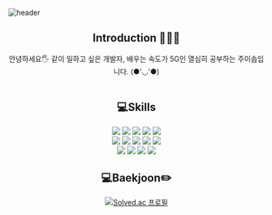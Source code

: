 <!-- 헤더 -->
![header](https://capsule-render.vercel.app/api?type=slice&color=auto&height=130&section=header&text=Hello&desc=I'm%20YiSop&fontSize=50&rotate=8&fontAlignY=16&fontAlign=75&descAlignY=43&descAlign=80&&animation=twinkling)
<div align="center">

<!--소개-->
## Introduction 🙇🏻‍♀️

안녕하세요🖐 같이 일하고 싶은 개발자, 배우는 속도가 5G인 열심히 공부하는 주이솝입니다. (●'◡'●)
<br/><br/>

<!--기술스택-->
## 💻Skills
<img src="https://img.shields.io/badge/JavaScript-F7DF1E?style=flat&logo=JavaScript&logoColor=white"/>
<img src="https://img.shields.io/badge/Python-095096?style=flat&logo=Python&logoColor=white"/>
<img src="https://img.shields.io/badge/Java-007396?style=flat&logo=Java&logoColor=white"/>
<img src="https://img.shields.io/badge/Spring%20Boot-6DB33F?style=flat&logo=Spring Boot&logoColor=white"/>
<img src="https://img.shields.io/badge/Dart-7DBEFF?style=flat&logo=Dart&logoColor=white"/>
<br/>
<img src="https://img.shields.io/badge/Flutter-87cefa?style=flat&logo=Flutter&logoColor=white"/>
<img src="https://img.shields.io/badge/jQuery-0769ad?style=flat&logo=jQuery&logoColor=white"/>
<img src="https://img.shields.io/badge/HTML5-E34F26?style=flat&logo=HTML5&logoColor=white"/>
<img src="https://img.shields.io/badge/CSS3-1572B6?style=flat&logo=CSS3&logoColor=white"/>
<img src="https://img.shields.io/badge/MySQL-4479A1?style=flat&logo=MySQL&logoColor=white"/>
<br/>
<img src="https://img.shields.io/badge/Intellij-1C1C1C?style=flat-square&logo=intellijidea&logoColor=white"/> 
<img src="https://img.shields.io/badge/VScode-346BF7?style=flat-square&logo=visualstudiocode&logoColor=white"/> 
<img src="https://img.shields.io/badge/Eclipse IDE-010D6B?style=flat-square&logo=Eclipse IDE&logoColor=white"/>
<img src="https://img.shields.io/badge/GitHub-181717?style=flat&logo=GitHub&logoColor=white"/>

 <!--알고리즘 -->
## :computer:Baekjoon:pencil2:
[![Solved.ac
프로필](http://mazassumnida.wtf/api/v2/generate_badge?boj=sinangun)](https://solved.ac/sinangun)

</div>
